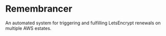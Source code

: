 # Remembrancer

An automated system for triggering and fulfilling LetsEncrypt renewals on multiple AWS estates.
